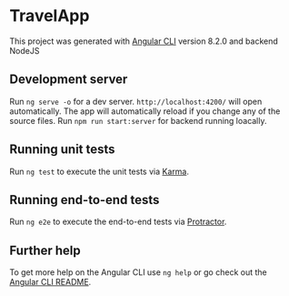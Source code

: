 # TravelApp

This project was generated with [Angular CLI](https://github.com/angular/angular-cli) version 8.2.0 and backend NodeJS

## Development server

Run `ng serve -o` for a dev server. `http://localhost:4200/` will open automatically. The app will automatically reload if you change any of the source files.
Run `npm run start:server` for backend running loacally.

## Running unit tests

Run `ng test` to execute the unit tests via [Karma](https://karma-runner.github.io).

## Running end-to-end tests

Run `ng e2e` to execute the end-to-end tests via [Protractor](http://www.protractortest.org/).

## Further help

To get more help on the Angular CLI use `ng help` or go check out the [Angular CLI README](https://github.com/angular/angular-cli/blob/master/README.md).
